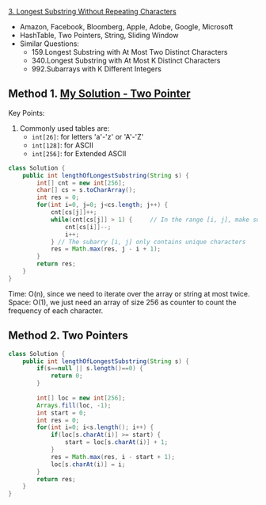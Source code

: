 [3. Longest Substring Without Repeating Characters](https://leetcode.com/problems/longest-substring-without-repeating-characters/)

* Amazon, Facebook, Bloomberg, Apple, Adobe, Google, Microsoft
* HashTable, Two Pointers, String, Sliding Window
* Similar Questions:
    * 159.Longest Substring with At Most Two Distinct Characters
    * 340.Longest Substring with At Most K Distinct Characters
    * 992.Subarrays with K Different Integers
    

## Method 1. [My Solution - Two Pointer](https://leetcode.com/problems/longest-substring-without-repeating-characters/discuss/827602/2ms-Simple-and-Clean-Java-Solution-beats-99.86-with-explanation)
Key Points:
1. Commonly used tables are:
    * `int[26]`: for letters 'a'-'z' or 'A'-'Z'
    * `int[128]`: for ASCII
    * `int[256]`: for Extended ASCII
```java
class Solution {
    public int lengthOfLongestSubstring(String s) {
        int[] cnt = new int[256];
        char[] cs = s.toCharArray();
        int res = 0;
        for(int i=0, j=0; j<cs.length; j++) {
            cnt[cs[j]]++;
            while(cnt[cs[j]] > 1) {     // In the range [i, j], make sure cs[j] appears only 1 time
                cnt[cs[i]]--;
                i++;
            } // The subarry [i, j] only contains unique characters
            res = Math.max(res, j - i + 1);
        }
        return res;
    }
}
```
Time: O(n), since we need to iterate over the array or string at most twice.
Space: O(1), we just need an array of size 256 as counter to count the frequency of each character.


## Method 2. Two Pointers
```java
class Solution {
    public int lengthOfLongestSubstring(String s) {
        if(s==null || s.length()==0) {
            return 0;
        }
        
        int[] loc = new int[256];
        Arrays.fill(loc, -1);
        int start = 0;
        int res = 0;
        for(int i=0; i<s.length(); i++) {
            if(loc[s.charAt(i)] >= start) {
                start = loc[s.charAt(i)] + 1;
            }
            res = Math.max(res, i - start + 1);
            loc[s.charAt(i)] = i;
        }
        return res;
    }
}
```


